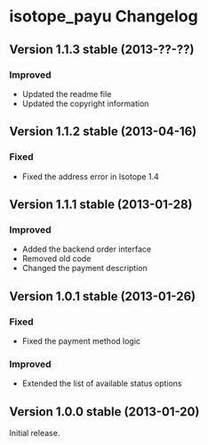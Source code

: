 isotope_payu Changelog
======================

Version 1.1.3 stable (2013-??-??)
---------------------------------

### Improved
- Updated the readme file
- Updated the copyright information


Version 1.1.2 stable (2013-04-16)
---------------------------------

### Fixed
- Fixed the address error in Isotope 1.4


Version 1.1.1 stable (2013-01-28)
---------------------------------

### Improved
- Added the backend order interface
- Removed old code
- Changed the payment description


Version 1.0.1 stable (2013-01-26)
---------------------------------

### Fixed
- Fixed the payment method logic

### Improved
- Extended the list of available status options


Version 1.0.0 stable (2013-01-20)
---------------------------------

Initial release.
